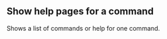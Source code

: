 <!-- usedin: [ _legacy_docker/Toolbelt] - post: -->


## Show help pages for a command

Shows a list of commands or help for one command.

